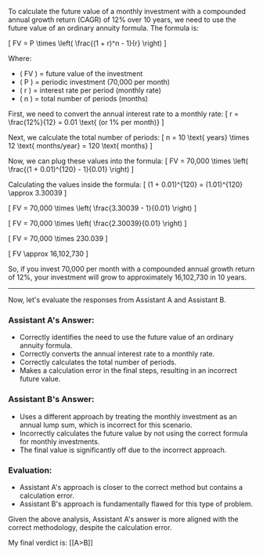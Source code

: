 
To calculate the future value of a monthly investment with a compounded annual growth return (CAGR) of 12% over 10 years, we need to use the future value of an ordinary annuity formula. The formula is:

\[ FV = P \times \left( \frac{(1 + r)^n - 1}{r} \right) \]

Where:
- \( FV \) = future value of the investment
- \( P \) = periodic investment (70,000 per month)
- \( r \) = interest rate per period (monthly rate)
- \( n \) = total number of periods (months)

First, we need to convert the annual interest rate to a monthly rate:
\[ r = \frac{12\%}{12} = 0.01 \text{ (or 1% per month)} \]

Next, we calculate the total number of periods:
\[ n = 10 \text{ years} \times 12 \text{ months/year} = 120 \text{ months} \]

Now, we can plug these values into the formula:
\[ FV = 70,000 \times \left( \frac{(1 + 0.01)^{120} - 1}{0.01} \right) \]

Calculating the values inside the formula:
\[ (1 + 0.01)^{120} = (1.01)^{120} \approx 3.30039 \]

\[ FV = 70,000 \times \left( \frac{3.30039 - 1}{0.01} \right) \]

\[ FV = 70,000 \times \left( \frac{2.30039}{0.01} \right) \]

\[ FV = 70,000 \times 230.039 \]

\[ FV \approx 16,102,730 \]

So, if you invest 70,000 per month with a compounded annual growth return of 12%, your investment will grow to approximately 16,102,730 in 10 years.

---

Now, let's evaluate the responses from Assistant A and Assistant B.

### Assistant A's Answer:
- Correctly identifies the need to use the future value of an ordinary annuity formula.
- Correctly converts the annual interest rate to a monthly rate.
- Correctly calculates the total number of periods.
- Makes a calculation error in the final steps, resulting in an incorrect future value.

### Assistant B's Answer:
- Uses a different approach by treating the monthly investment as an annual lump sum, which is incorrect for this scenario.
- Incorrectly calculates the future value by not using the correct formula for monthly investments.
- The final value is significantly off due to the incorrect approach.

### Evaluation:
- Assistant A's approach is closer to the correct method but contains a calculation error.
- Assistant B's approach is fundamentally flawed for this type of problem.

Given the above analysis, Assistant A's answer is more aligned with the correct methodology, despite the calculation error.

My final verdict is: [[A>B]]
